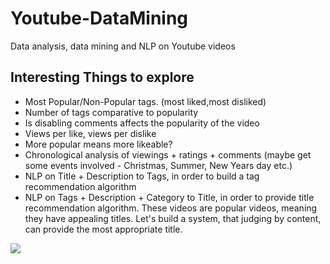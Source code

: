# Youtube-DataMining
Data analysis, data mining and NLP on Youtube videos

## Interesting Things to explore
- Most Popular/Non-Popular tags. (most liked,most disliked)
- Number of tags comparative to popularity
- Is disabling comments affects the popularity of the video
- Views per like, views per dislike
- More popular means more likeable?
- Chronological analysis of viewings + ratings + comments (maybe get some events involved - Christmas, Summer, New Years day etc.)
- NLP on Title + Description to Tags, in order to build a tag recommendation algorithm
- NLP on Tags + Description + Category to Title, in order to provide title recommendation algorithm. These videos are popular videos, meaning they have appealing titles. Let's build a system, that judging by content, can provide the most appropriate title.

<div class='tableauPlaceholder' id='viz1589888295180' style='position: relative'><noscript><a href='https://public.tableau.com/views/YoutubeStats_15898015327120/Story1?:display_count=y&publish=yes&:origin=viz_share_link'><img alt=' ' src='https:&#47;&#47;public.tableau.com&#47;static&#47;images&#47;Yo&#47;YoutubeStats_15898015327120&#47;Story1&#47;1_rss.png' style='border: none' /></a></noscript><object class='tableauViz'  style='display:none;'><param name='host_url' value='https%3A%2F%2Fpublic.tableau.com%2F' /> <param name='embed_code_version' value='3' /> <param name='site_root' value='' /><param name='name' value='YoutubeStats_15898015327120&#47;Story1' /><param name='tabs' value='no' /><param name='toolbar' value='yes' /><param name='static_image' value='https:&#47;&#47;public.tableau.com&#47;static&#47;images&#47;Yo&#47;YoutubeStats_15898015327120&#47;Story1&#47;1.png' /> <param name='animate_transition' value='yes' /><param name='display_static_image' value='yes' /><param name='display_spinner' value='yes' /><param name='display_overlay' value='yes' /><param name='display_count' value='yes' /><param name='filter' value='publish=yes' /></object></div>        
